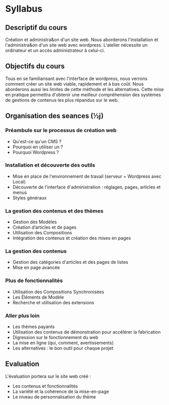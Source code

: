 # Syllabus

## Descriptif du cours
Création et administra&on d'un site web. Nous aborderons l'installation et l'administra&on d'un site web avec wordpress. L'atelier nécessite un ordinateur et un accès administrateur à celui-ci.

## Objectifs du cours
Tous en se familiarisant avec l'interface de wordpress, nous verrons comment créer un site web viable, rapidement et à bas coût. Nous aborderons aussi les limites de cette méthode et les alternatives.
Cette mise en pratique permettra d'obtenir une meilleur compréhension des systèmes de gestions de contenus les plus répandus sur le web.


## Organisation des seances (½j)
### Préambule sur le processus de création web
- Qu'est-ce qu'un CMS ?
- Pourquoi en utiliser un ?
- Pourquoi Wordpress ?

### Installation et découverte des outils
- Mise en place de l'environnement de travail (serveur + Wordpress avec Local)
- Découverte de l'interface d'administration : réglages, pages, articles et menus 
- Styles généraux

### La gestion des contenus et des thèmes
- Gestion des Modèles
- Création d’articles et de pages
- Utilisation des Compositions
- Intégration des contenus et création des mises en pages

### La gestion des contenus
- Gestion des catégories d'articles et des pages de listes
- Mise en page avancée

### Plus de fonctionnalités
- Utilisation des Compositions Synchronisées
- Les Éléments de Modèle
- Recherche et utilisation des extensions

### Aller plus loin
- Les thèmes payants
- Utilisation des contenus de démonstration pour accélérer la fabrication
- Digression sur le fonctionnement du web
- La mise en ligne (qui, comment, avertissements)
- Les alternatives : le bon outil pour chaque projet


## Evaluation
L'évaluation portera sur le site web créé :
- Les contenus et fonctionnalités
- La variété et la cohérence de la mise-en-page
- Le niveau de personnalisation du thème
